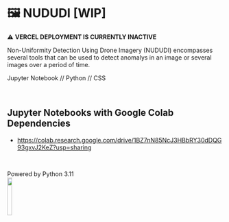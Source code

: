 # 🖼️ NUDUDI [WIP]

⚠️ **VERCEL DEPLOYMENT IS CURRENTLY INACTIVE**

Non-Uniformity Detection Using Drone Imagery (NUDUDI) encompasses several tools that can be used to detect anomalys in an image or several images over a period of time.

Jupyter Notebook // Python // CSS

<br>

## Jupyter Notebooks with Google Colab Dependencies
- https://colab.research.google.com/drive/1BZ7nN85NcJ3HBbRY30dDQG93gxvJ2KeZ?usp=sharing

<br>

Powered by Python 3.11
<br>
<img src="https://user-images.githubusercontent.com/11718525/197611877-583a0bb2-a8fb-4275-8827-39f2f06ade6c.png" width=15%>
